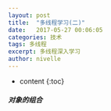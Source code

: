 ```yaml
---
layout: post
title:  "多线程学习(二)"
date:   2017-05-27 00:06:05
categories: 技术
tags: 多线程
excerpt: 多线程深入学习
author: nivelle
---
```


* content
{:toc}

##### 对象的组合

